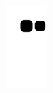 
  ![snake gif](https://github.com/Rafael-Machaddo/Rafael-Machaddo/blob/output/github-contribution-grid-snake.svg)

